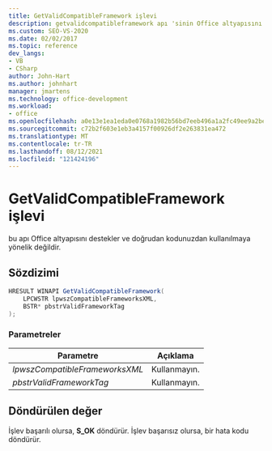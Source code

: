 ```yaml
---
title: GetValidCompatibleFramework işlevi
description: getvalidcompatibleframework apı 'sinin Office altyapısını nasıl desteklediğini öğrenin ve doğrudan kodunuzdan kullanılmaya yönelik değildir.
ms.custom: SEO-VS-2020
ms.date: 02/02/2017
ms.topic: reference
dev_langs:
- VB
- CSharp
author: John-Hart
ms.author: johnhart
manager: jmartens
ms.technology: office-development
ms.workload:
- office
ms.openlocfilehash: a0e13e1ea1eda0e0768a1982b56bd7eeb496a1a2fc49ee9a2be64ad8e47dc0ea
ms.sourcegitcommit: c72b2f603e1eb3a4157f00926df2e263831ea472
ms.translationtype: MT
ms.contentlocale: tr-TR
ms.lasthandoff: 08/12/2021
ms.locfileid: "121424196"
---
```

# <a name="getvalidcompatibleframework-function"></a>GetValidCompatibleFramework işlevi
  bu apı Office altyapısını destekler ve doğrudan kodunuzdan kullanılmaya yönelik değildir.

## <a name="syntax"></a>Sözdizimi

```csharp
HRESULT WINAPI GetValidCompatibleFramework(
    LPCWSTR lpwszCompatibleFrameworksXML,
    BSTR* pbstrValidFrameworkTag
);
```

### <a name="parameters"></a>Parametreler

|Parametre|Açıklama|
|---------------|-----------------|
|*lpwszCompatibleFrameworksXML*|Kullanmayın.|
|*pbstrValidFrameworkTag*|Kullanmayın.|

## <a name="return-value"></a>Döndürülen değer
 İşlev başarılı olursa, **S_OK** döndürür. İşlev başarısız olursa, bir hata kodu döndürür.
